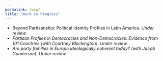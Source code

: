 ```yaml
---
permalink: /wip/
title: "Work in Progress"
---
```


- Beyond Partisanship: Political Identity Profiles in Latin America. <i>Under review<i>.
- Partisan Profiles in Democracies and Non-Democracies: Evidence from 101 Countries (with Courtney Blackington). <i>Under review<i>.
- Are party families in Europe ideologically coherent today? (with Jacob Gunderson). <i>Under review<i>.